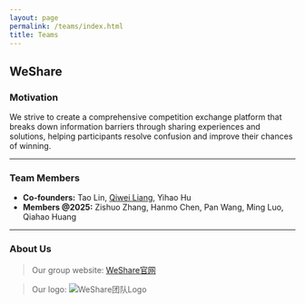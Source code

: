 ```yaml
---
layout: page
permalink: /teams/index.html
title: Teams
---
```

## WeShare

### Motivation

We strive to create a comprehensive competition exchange platform that breaks down information barriers through sharing experiences and solutions, helping participants resolve confusion and improve their chances of winning.<br>

---

### Team Members

- **Co-founders:** Tao Lin, [Qiwei Liang](https://kolakivy.github.io/), Yihao Hu
- **Members @2025:** Zishuo Zhang, Hanmo Chen, Pan Wang, Ming Luo, Qiahao Huang

---

### About Us

> Our group website: [WeShare官网](https://weshare.xin/)

> Our logo:
![WeShare团队Logo](https://lintao.online/images/teams/cover1.jpg)

<!--
<div>
    <img src="https://caihanlin.com/images/teams/teams1.jpg">
</div>
<br>

<div>
    <img src="https://caihanlin.com/images/teams/teams2.jpg">
</div>
<br>

<div>
    <img src="https://caihanlin.com/images/teams/teams.jpg">
</div>
<br>

<div>
    <img src="https://caihanlin.com/images/teams/teams4.jpg">
</div>
<br>

## WeShare Team

During my undergraduate years, together with Qiwei Liang and Yihao Hu, I co-founded a group named WeShare. Initially, we took the initiative in establishing the group. Driven by an entrepreneurial spirit in technology, we actively invited more individuals to join our team. As of now, the WeShare team has expanded to include 8 official members.<br>

## Team News

- **April 2025**: If you're interested in sharing experiences and knowledge about various competitions, welcome to [join us!](https://weshare.xin/)<br>

---

## Our Fundings

- We are currently looking for the right funding to help this project reach its full potential. If you are an investor and are passionate about this project that can change the college competition community, we would love to discuss ways to work with you. With your support, we can grow this project into a larger and more influential platform.<br><br>

-->
